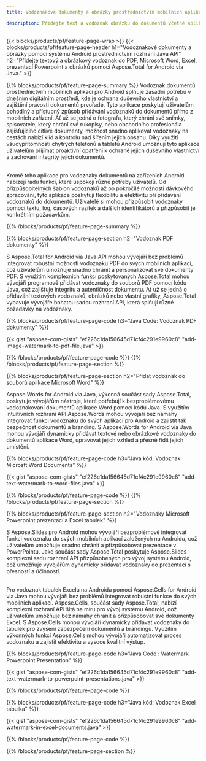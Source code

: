 ```yaml
---
title: Vodoznakové dokumenty a obrázky prostřednictvím mobilních aplikací pro Android

description: Přidejte text a vodoznak obrázku do dokumentů včetně aplikací Microsoft Word, Excel, PowerPoint, PDF a obrázků prostřednictvím mobilní aplikace pro Android. Přidejte bezplatný textový nebo obrázkový vodoznak online prostřednictvím aplikace.
---
```


{{< blocks/products/pf/feature-page-wrap >}}
{{< blocks/products/pf/feature-page-header h1="Vodoznakové dokumenty a obrázky pomocí systému Android prostřednictvím rozhraní Java API" h2="Přidejte textový a obrázkový vodoznak do PDF, Microsoft Word, Excel, prezentací Powerpoint a obrázků pomocí Aspose.Total for Android via Java." >}}

{{% blocks/products/pf/feature-page-summary %}}
Vodoznak dokumentů prostřednictvím mobilních aplikací pro Android splňuje zásadní potřebu v dnešním digitálním prostředí, kde je ochrana duševního vlastnictví a zajištění pravosti dokumentů prvořadé. Tyto aplikace poskytují uživatelům pohodlný a přístupný způsob přidávání vodoznaků do dokumentů přímo z mobilních zařízení. Ať už se jedná o fotografa, který chrání své snímky, spisovatele, který chrání své rukopisy, nebo obchodního profesionála zajišťujícího citlivé dokumenty, možnost snadno aplikovat vodoznaky na cestách nabízí klid a kontrolu nad šířením jejich obsahu. Díky využití všudypřítomnosti chytrých telefonů a tabletů Android umožňují tyto aplikace uživatelům přijímat proaktivní opatření k ochraně jejich duševního vlastnictví a zachování integrity jejich dokumentů. <br /><br />

Kromě toho aplikace pro vodoznaky dokumentů na zařízeních Android nabízejí řadu funkcí, které uspokojí různé potřeby uživatelů. Od přizpůsobitelných šablon vodoznaků až po pokročilé možnosti dávkového zpracování, tyto aplikace poskytují flexibilitu a efektivitu při přidávání vodoznaků do dokumentů. Uživatelé si mohou přizpůsobit vodoznaky pomocí textu, log, časových razítek a dalších identifikátorů a přizpůsobit je konkrétním požadavkům. 

{{% /blocks/products/pf/feature-page-summary  %}}

{{% blocks/products/pf/feature-page-section  h2="Vodoznak PDF dokumenty" %}}

S Aspose.Total for Android via Java API mohou vývojáři bez problémů integrovat robustní možnosti vodoznaku PDF do svých mobilních aplikací, což uživatelům umožňuje snadno chránit a personalizovat své dokumenty PDF. S využitím komplexních funkcí poskytovaných Aspose.Total mohou vývojáři programově přidávat vodoznaky do souborů PDF pomocí kódu Java, což zajišťuje integritu a autentičnost dokumentu. Ať už se jedná o přidávání textových vodoznaků, obrázků nebo vlastní grafiky, Aspose.Total vybavuje vývojáře bohatou sadou rozhraní API, která splňují různé požadavky na vodoznaky.

{{% blocks/products/pf/feature-page-code h3="Java Code: Vodoznak PDF dokumenty" %}}

{{< gist "aspose-com-gists" "ef226c1da156645d71cf4c291e9960c8" "add-image-watermark-to-pdf-file.java" >}}

{{% /blocks/products/pf/feature-page-code  %}}
{{% /blocks/products/pf/feature-page-section %}}

{{% blocks/products/pf/feature-page-section  h2="Přidat vodoznak do souborů aplikace Microsoft Word" %}}

Aspose.Words for Android via Java, výkonná součást sady Aspose.Total, poskytuje vývojářům nástroje, které potřebují k bezproblémovému vodoznakování dokumentů aplikace Word pomocí kódu Java. S využitím intuitivních rozhraní API Aspose.Words mohou vývojáři bez námahy integrovat funkci vodoznaku do svých aplikací pro Android a zajistit tak bezpečnost dokumentů a branding. S Aspose.Words for Android via Java mohou vývojáři dynamicky přidávat textové nebo obrázkové vodoznaky do dokumentů aplikace Word, upravovat jejich vzhled a přesně řídit jejich umístění.

{{% blocks/products/pf/feature-page-code h3="Java kód: Vodoznak Microsft Word Documents" %}}

{{< gist "aspose-com-gists" "ef226c1da156645d71cf4c291e9960c8" "add-text-watermark-to-word-files.java" >}}

{{% /blocks/products/pf/feature-page-code  %}}
{{% /blocks/products/pf/feature-page-section %}}


{{% blocks/products/pf/feature-page-section  h2="Vodoznaky Microsoft Powerpoint prezentací a Excel tabulek" %}}

S Aspose.Slides pro Android mohou vývojáři bezproblémově integrovat funkci vodoznaku do svých mobilních aplikací založených na Androidu, což uživatelům umožňuje snadno chránit a přizpůsobovat prezentace v PowerPointu. Jako součást sady Aspose.Total poskytuje Aspose.Slides komplexní sadu rozhraní API přizpůsobených pro vývoj systému Android, což umožňuje vývojářům dynamicky přidávat vodoznaky do prezentací s přesností a účinností. <br /><br />

Pro vodoznak tabulek Excelu na Androidu pomocí Aspose.Cells for Android via Java mohou vývojáři bez problémů integrovat robustní funkce do svých mobilních aplikací. Aspose.Cells, součást sady Aspose.Total, nabízí komplexní rozhraní API šitá na míru pro vývoj systému Android, což uživatelům umožňuje bez námahy chránit a přizpůsobovat své dokumenty Excel. S Aspose.Cells mohou vývojáři dynamicky přidávat vodoznaky do tabulek pro zvýšení zabezpečení dokumentů a brandingu. Využitím výkonných funkcí Aspose.Cells mohou vývojáři automatizovat proces vodoznaku a zajistit efektivitu a vysoce kvalitní výstup. 

{{% blocks/products/pf/feature-page-code h3="Java Code : Watermark Powerpoint Presentation" %}}

{{< gist "aspose-com-gists" "ef226c1da156645d71cf4c291e9960c8" "add-text-watermark-to-powerpoint-presentations.java" >}}

{{% /blocks/products/pf/feature-page-code  %}}

{{% blocks/products/pf/feature-page-code h3="Java kód: Vodoznak Excel tabulka" %}}

{{< gist "aspose-com-gists" "ef226c1da156645d71cf4c291e9960c8" "add-watermark-in-excel-documents.java" >}}

{{% /blocks/products/pf/feature-page-code  %}}


{{% /blocks/products/pf/feature-page-section %}}